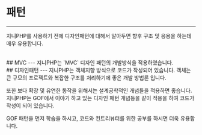 # 패턴
---
지니PHP를 사용하기 전에 디자인패턴에 대해서 알아두면 향후 구조 및 응용을 하는데 매우 유용합니다.

<br>
## MVC
---
지니PHP는 `MVC` 디자인 패턴의 개발방식을 적용하였습니다.

<br>
## 디자인패턴
---
지니PHP는 객체지향 방식으로 코드가 작성되어 있습니다.
객체는 큰 규모의 프로젝트와 복잡한 구조를 처리하기에 좋은 개발 방법론 입니다.

또한 보다 확장 및 유연한 동작을 위해서는 설계공학적인 개념들을 적용하면 좋습니다. 지니PHP는 GOF에서 이야기 하고 있는 디자인 패턴 개념등을 같이 적용을 하여 코드가 작성이 되어 있습니다.

GOF 패턴을 먼저 학습을 하시고, 코드와 컨트리뷰터를 위한 공부를 하시면 더욱 유용합니다.
